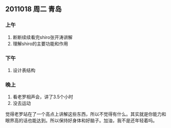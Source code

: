 ## 2011018 周二  青岛 

### 上午

1. 断断续续看完shiro张开涛讲解
2. 理解shiro的主要功能和作用

### 下午

1. 设计表结构


### 晚上

1. 看老罗相声会，讲了3.5个小时
2. 没去运动

觉得老罗站在了一个高点上讲解这些东西，所以不觉得有什么。其实就是你能力和眼界高的话也能达到。所以保持好身体和好脑子。加油，我不是还年轻着吗。 

